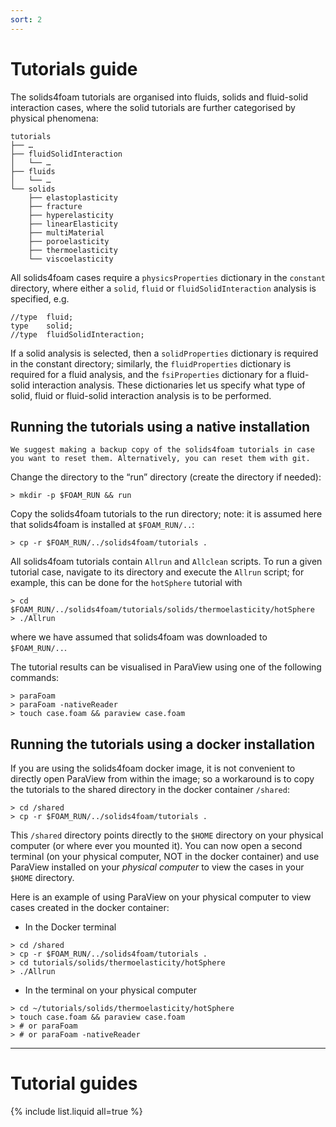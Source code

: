 ```yaml
---
sort: 2
---
```


# Tutorials guide

The solids4foam tutorials are organised into fluids, solids and fluid-solid interaction cases, where the solid tutorials are further categorised by physical phenomena:

```
tutorials
├── …
├── fluidSolidInteraction
│   └── …
├── fluids
│   └── …
└── solids
    ├── elastoplasticity
    ├── fracture
    ├── hyperelasticity
    ├── linearElasticity
    ├── multiMaterial
    ├── poroelasticity
    ├── thermoelasticity
    └── viscoelasticity
```

All solids4foam cases require a `physicsProperties` dictionary in the `constant` directory, where either a `solid`, `fluid` or `fluidSolidInteraction` analysis is specified, e.g.
```
//type  fluid;
type    solid;
//type  fluidSolidInteraction;
```
If a solid analysis is selected, then a `solidProperties` dictionary is required in the constant directory; similarly, the `fluidProperties` dictionary is required for a fluid analysis, and the `fsiProperties` dictionary for a fluid-solid interaction analysis. These dictionaries let us specify what type of solid, fluid or fluid-solid interaction analysis is to be performed.


## Running the tutorials using a native installation

```tip
We suggest making a backup copy of the solids4foam tutorials in case you want to reset them. Alternatively, you can reset them with git.
```

Change the directory to the “run” directory (create the directory if needed):
```
> mkdir -p $FOAM_RUN && run
```

Copy the solids4foam tutorials to the run directory; note: it is assumed here that solids4foam is installed at `$FOAM_RUN/..`:
```
> cp -r $FOAM_RUN/../solids4foam/tutorials .
```

All solids4foam tutorials contain `Allrun` and `Allclean` scripts. To run a given tutorial case, navigate to its directory and execute the `Allrun` script; for example, this can be done for the `hotSphere` tutorial with
```
> cd $FOAM_RUN/../solids4foam/tutorials/solids/thermoelasticity/hotSphere
> ./Allrun
```
where we have assumed that solids4foam was downloaded to `$FOAM_RUN/..`.

The tutorial results can be visualised in ParaView using one of the following commands:
```
> paraFoam
> paraFoam -nativeReader
> touch case.foam && paraview case.foam
```

## Running the tutorials using a docker installation

If you are using the solids4foam docker image, it is not convenient to directly open ParaView from within the image; so a workaround is to copy the tutorials to the shared directory in the docker container `/shared`:
```
> cd /shared
> cp -r $FOAM_RUN/../solids4foam/tutorials .
```
This `/shared` directory points directly to the `$HOME` directory on your physical computer (or where ever you mounted it). You can now open a second terminal (on your physical computer, NOT in the docker container) and use ParaView installed on your *physical computer* to view the cases in your `$HOME` directory.

Here is an example of using ParaView on your physical computer to view cases created in the docker container:

- In the Docker terminal
```
> cd /shared
> cp -r $FOAM_RUN/../solids4foam/tutorials .
> cd tutorials/solids/thermoelasticity/hotSphere
> ./Allrun
```
- In the terminal on your physical computer
```
> cd ~/tutorials/solids/thermoelasticity/hotSphere
> touch case.foam && paraview case.foam
> # or paraFoam
> # or paraFoam -nativeReader
```


---

# Tutorial guides

{% include list.liquid all=true %}

